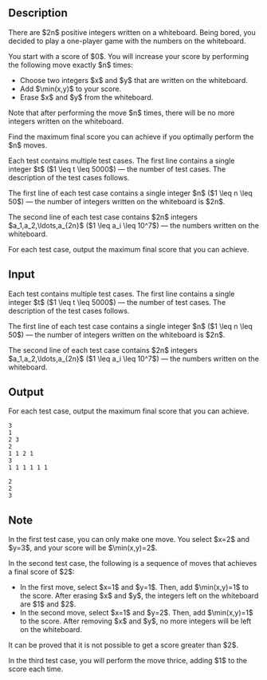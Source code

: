 ## Description

<div><p>There are $2n$ positive integers written on a whiteboard. Being bored, you decided to play a one-player game with the numbers on the whiteboard.</p><p>You start with a score of $0$. You will increase your score by performing the following move <span class="tex-font-style-bf">exactly</span> $n$ times: </p><ul> <li> Choose two integers $x$ and $y$ that are written on the whiteboard. </li><li> Add $\min(x,y)$ to your score. </li><li> Erase $x$ and $y$ from the whiteboard. </li></ul> <p>Note that after performing the move $n$ times, there will be no more integers written on the whiteboard.</p><p>Find the maximum final score you can achieve if you optimally perform the $n$ moves.</p></div><div class="input-specification"><p>Each test contains multiple test cases. The first line contains a single integer $t$ ($1 \leq t \leq 5000$)&nbsp;— the number of test cases. The description of the test cases follows.</p><p>The first line of each test case contains a single integer $n$ ($1 \leq n \leq 50$)&nbsp;— the number of integers written on the whiteboard is $2n$.</p><p>The second line of each test case contains $2n$ integers $a_1,a_2,\ldots,a_{2n}$ ($1 \leq a_i \leq 10^7$)&nbsp;— the numbers written on the whiteboard.</p></div><div class="output-specification"><p>For each test case, output the maximum final score that you can achieve.</p></div>

## Input

<p>Each test contains multiple test cases. The first line contains a single integer $t$ ($1 \leq t \leq 5000$)&nbsp;— the number of test cases. The description of the test cases follows.</p><p>The first line of each test case contains a single integer $n$ ($1 \leq n \leq 50$)&nbsp;— the number of integers written on the whiteboard is $2n$.</p><p>The second line of each test case contains $2n$ integers $a_1,a_2,\ldots,a_{2n}$ ($1 \leq a_i \leq 10^7$)&nbsp;— the numbers written on the whiteboard.</p>

## Output

<p>For each test case, output the maximum final score that you can achieve.</p>





```input1|2,3,6,7
3
1
2 3
2
1 1 2 1
3
1 1 1 1 1 1
```




```output1
2
2
3
```



## Note

<p>In the first test case, you can only make one move. You select $x=2$ and $y=3$, and your score will be $\min(x,y)=2$.</p><p>In the second test case, the following is a sequence of moves that achieves a final score of $2$:</p><ul> <li> In the first move, select $x=1$ and $y=1$. Then, add $\min(x,y)=1$ to the score. After erasing $x$ and $y$, the integers left on the whiteboard are $1$ and $2$. </li><li> In the second move, select $x=1$ and $y=2$. Then, add $\min(x,y)=1$ to the score. After removing $x$ and $y$, no more integers will be left on the whiteboard. </li></ul> It can be proved that it is not possible to get a score greater than $2$.<p>In the third test case, you will perform the move thrice, adding $1$ to the score each time.</p>
